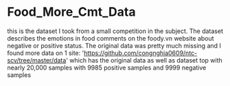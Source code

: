 # Food_More_Cmt_Data
this is the dataset I took from a small competition in the subject. The dataset describes the emotions in food comments on the foody.vn website about negative or positive
status. The original data was pretty much missing and I found more data on 1 site: 'https://github.com/congnghia0609/ntc-scv/tree/master/data' which has the original data
as well as dataset top with nearly 20,000 samples with 9985 positive samples and 9999 negative samples
